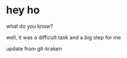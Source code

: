 # hey ho
what do you know?

well, it was a difficult task and a big step for me

update from git-kraken